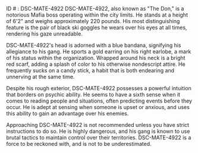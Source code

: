 ID # : DSC-MATE-4922
DSC-MATE-4922, also known as "The Don," is a notorious Mafia boss operating within the city limits. He stands at a height of 6'2" and weighs approximately 220 pounds. His most distinguishing feature is the pair of black ski goggles he wears over his eyes at all times, rendering his gaze unreadable.

DSC-MATE-4922's head is adorned with a blue bandana, signifying his allegiance to his gang. He sports a gold earring on his right earlobe, a mark of his status within the organization. Wrapped around his neck is a bright red scarf, adding a splash of color to his otherwise nondescript attire. He frequently sucks on a candy stick, a habit that is both endearing and unnerving at the same time.

Despite his rough exterior, DSC-MATE-4922 possesses a powerful intuition that borders on psychic ability. He seems to have a sixth sense when it comes to reading people and situations, often predicting events before they occur. He is adept at sensing when someone is upset or anxious, and uses this ability to gain an advantage over his enemies.

Approaching DSC-MATE-4922 is not recommended unless you have strict instructions to do so. He is highly dangerous, and his gang is known to use brutal tactics to maintain control over their territories. DSC-MATE-4922 is a force to be reckoned with, and is not to be underestimated.